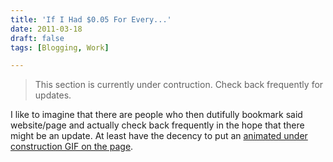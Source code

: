 ```yaml
---
title: 'If I Had $0.05 For Every...'
date: 2011-03-18
draft: false
tags: [Blogging, Work]

---
```


> This section is currently under contruction. Check back frequently for updates.

I like to imagine that there are people who then dutifully bookmark said website/page and actually check back frequently in the hope that there might be an update. At least have the decency to put an [animated under construction GIF on the page](http://www.mikesfreegifs.com/main4/construct10.htm).